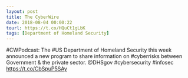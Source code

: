 ```yaml
---
layout: post
title: The CyberWire
date: 2018-08-04 00:00:22
tourl: https://t.co/HQuCt1gLbK
tags: [Department of Homeland Security]
---
```

#CWPodcast: The #US Department of Homeland Security this week announced a new program to share information on #cyberrisks between Government &amp; the private sector. @DHSgov #cybersecurity #infosec https://t.co/CbSpuP5SAy